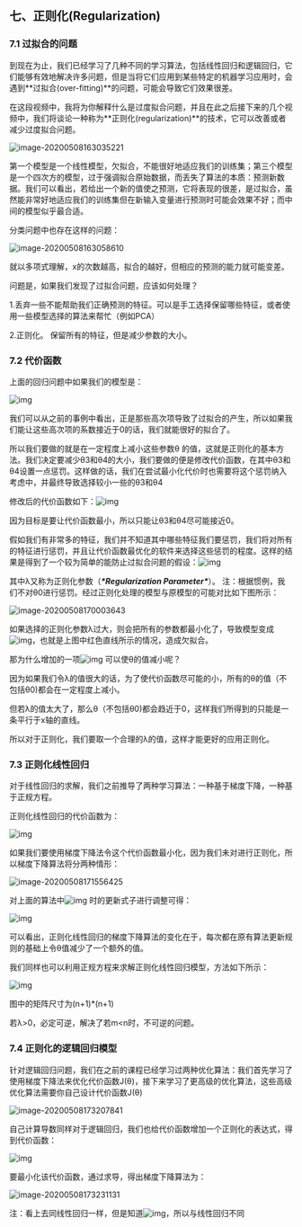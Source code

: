 ## 七、正则化(Regularization)

### 7.1 过拟合的问题

到现在为止，我们已经学习了几种不同的学习算法，包括线性回归和逻辑回归，它们能够有效地解决许多问题，但是当将它们应用到某些特定的机器学习应用时，会遇到**过拟合(over-fitting)**的问题，可能会导致它们效果很差。

在这段视频中，我将为你解释什么是过度拟合问题，并且在此之后接下来的几个视频中，我们将谈论一种称为**正则化(regularization)**的技术，它可以改善或者减少过度拟合问题。

![image-20200508163035221](C:\Users\xuyingfeng\AppData\Roaming\Typora\typora-user-images\image-20200508163035221.png)

第一个模型是一个线性模型，欠拟合，不能很好地适应我们的训练集；第三个模型是一个四次方的模型，过于强调拟合原始数据，而丢失了算法的本质：预测新数据。我们可以看出，若给出一个新的值使之预测，它将表现的很差，是过拟合，虽然能非常好地适应我们的训练集但在新输入变量进行预测时可能会效果不好；而中间的模型似乎最合适。

分类问题中也存在这样的问题：

![image-20200508163058610](C:\Users\xuyingfeng\AppData\Roaming\Typora\typora-user-images\image-20200508163058610.png)

就以多项式理解，x的次数越高，拟合的越好，但相应的预测的能力就可能变差。

问题是，如果我们发现了过拟合问题，应该如何处理？

1.丢弃一些不能帮助我们正确预测的特征。可以是手工选择保留哪些特征，或者使用一些模型选择的算法来帮忙（例如PCA）

2.正则化。 保留所有的特征，但是减少参数的大小。

### 7.2 代价函数

上面的回归问题中如果我们的模型是：

![img](file:///C:\Users\XUYING~1\AppData\Local\Temp\ksohtml9816\wps9.jpg) 

我们可以从之前的事例中看出，正是那些高次项导致了过拟合的产生，所以如果我们能让这些高次项的系数接近于0的话，我们就能很好的拟合了。 

所以我们要做的就是在一定程度上减小这些参数θ 的值，这就是正则化的基本方法。我们决定要减少θ3和θ4的大小，我们要做的便是修改代价函数，在其中θ3和θ4设置一点惩罚。这样做的话，我们在尝试最小化代价时也需要将这个惩罚纳入考虑中，并最终导致选择较小一些的θ3和θ4

修改后的代价函数如下：![img](file:///C:\Users\XUYING~1\AppData\Local\Temp\ksohtml9816\wps11.jpg)

因为目标是要让代价函数最小，所以只能让θ3和θ4尽可能接近0。

假如我们有非常多的特征，我们并不知道其中哪些特征我们要惩罚，我们将对所有的特征进行惩罚，并且让代价函数最优化的软件来选择这些惩罚的程度。这样的结果是得到了一个较为简单的能防止过拟合问题的假设：![img](file:///C:\Users\XUYING~1\AppData\Local\Temp\ksohtml9816\wps12.jpg)

其中λ又称为正则化参数（***\*Regularization Parameter\****）。 注：根据惯例，我们不对θ0进行惩罚。经过正则化处理的模型与原模型的可能对比如下图所示：

![image-20200508170003643](C:\Users\xuyingfeng\AppData\Roaming\Typora\typora-user-images\image-20200508170003643.png)

如果选择的正则化参数λ过大，则会把所有的参数都最小化了，导致模型变成 ![img](file:///C:\Users\XUYING~1\AppData\Local\Temp\ksohtml9816\wps13.jpg)，也就是上图中红色直线所示的情况，造成欠拟合。 

那为什么增加的一项![img](file:///C:\Users\XUYING~1\AppData\Local\Temp\ksohtml9816\wps14.jpg) 可以使θ的值减小呢？ 

因为如果我们令λ的值很大的话，为了使代价函数尽可能的小，所有的θ的值（不包括θ0)都会在一定程度上减小。 

但若λ的值太大了，那么θ（不包括θ0)都会趋近于0，这样我们所得到的只能是一条平行于x轴的直线。 

所以对于正则化，我们要取一个合理的λ的值，这样才能更好的应用正则化。

### 7.3 正则化线性回归

对于线性回归的求解，我们之前推导了两种学习算法：一种基于梯度下降，一种基于正规方程。

正则化线性回归的代价函数为：

![img](file:///C:\Users\XUYING~1\AppData\Local\Temp\ksohtml9816\wps16.jpg) 

如果我们要使用梯度下降法令这个代价函数最小化，因为我们未对进行正则化，所以梯度下降算法将分两种情形：

![image-20200508171556425](C:\Users\xuyingfeng\AppData\Roaming\Typora\typora-user-images\image-20200508171556425.png)

对上面的算法中![img](file:///C:\Users\XUYING~1\AppData\Local\Temp\ksohtml9816\wps17.jpg) 时的更新式子进行调整可得：

![img](file:///C:\Users\XUYING~1\AppData\Local\Temp\ksohtml9816\wps18.jpg) 

可以看出，正则化线性回归的梯度下降算法的变化在于，每次都在原有算法更新规则的基础上令θ值减少了一个额外的值。

我们同样也可以利用正规方程来求解正则化线性回归模型，方法如下所示：

![img](file:///C:\Users\XUYING~1\AppData\Local\Temp\ksohtml9816\wps19.jpg) 

图中的矩阵尺寸为(n+1)*(n+1)

若λ>0，必定可逆，解决了若m<n时，不可逆的问题。

### 7.4 正则化的逻辑回归模型

针对逻辑回归问题，我们在之前的课程已经学习过两种优化算法：我们首先学习了使用梯度下降法来优化代价函数J(θ)，接下来学习了更高级的优化算法，这些高级优化算法需要你自己设计代价函数J(θ)

![image-20200508173207841](C:\Users\xuyingfeng\AppData\Roaming\Typora\typora-user-images\image-20200508173207841.png)

自己计算导数同样对于逻辑回归，我们也给代价函数增加一个正则化的表达式，得到代价函数：

![img](file:///C:\Users\XUYING~1\AppData\Local\Temp\ksohtml9816\wps21.jpg)

要最小化该代价函数，通过求导，得出梯度下降算法为：

![image-20200508173231131](C:\Users\xuyingfeng\AppData\Roaming\Typora\typora-user-images\image-20200508173231131.png)

注：看上去同线性回归一样，但是知道![img](file:///C:\Users\XUYING~1\AppData\Local\Temp\ksohtml9816\wps22.jpg)，所以与线性回归不同



